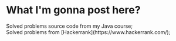 

# What I'm gonna post here?
<p>Solved problems source code from my Java course;<br/>
Solved problems from [Hackerrank](https://www.hackerrank.com/);
</p>
